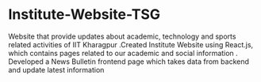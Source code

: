 # Institute-Website-TSG
Website that provide updates about academic, technology and sports related activities of IIT Kharagpur .Created Institute Website using React.js, which contains pages related to our academic and social information . Developed a News Bulletin frontend page which takes data from backend and update latest information
